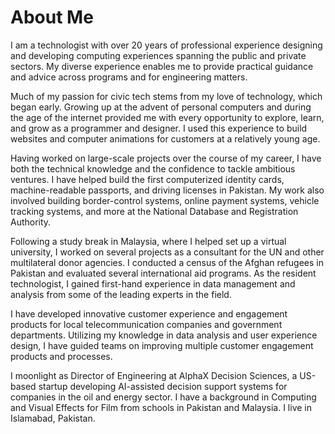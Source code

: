 # About Me

I am a technologist with over 20 years of professional experience designing and developing computing experiences spanning the public and private sectors. My diverse experience enables me to provide practical guidance and advice across programs and for engineering matters.

Much of my passion for civic tech stems from my love of technology, which began early. Growing up at the advent of personal computers and during the age of the internet provided me with every opportunity to explore, learn, and grow as a programmer and designer. I used this experience to build websites and computer animations for customers at a relatively young age.

Having worked on large-scale projects over the course of my career, I have both the technical knowledge and the confidence to tackle ambitious ventures. I have helped build the first computerized identity cards, machine-readable passports, and driving licenses in Pakistan. My work also involved building border-control systems, online payment systems, vehicle tracking systems, and more at the National Database and Registration Authority.

Following a study break in Malaysia, where I helped set up a virtual university, I worked on several projects as a consultant for the UN and other multilateral donor agencies. I conducted a census of the Afghan refugees in Pakistan and evaluated several international aid programs. As the resident technologist, I gained first-hand experience in data management and analysis from some of the leading experts in the field.

I have developed innovative customer experience and engagement products for local telecommunication companies and government departments. Utilizing my knowledge in data analysis and user experience design, I have guided teams on improving multiple customer engagement products and processes.

I moonlight as Director of Engineering at AlphaX Decision Sciences, a US-based startup developing AI-assisted decision support systems for companies in the oil and energy sector. I have a background in Computing and Visual Effects for Film from schools in Pakistan and Malaysia. I live in Islamabad, Pakistan. 